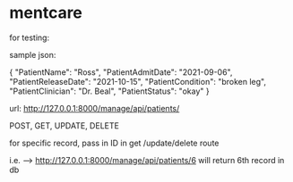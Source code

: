 # mentcare

for testing:

sample json:

{
"PatientName": "Ross",
"PatientAdmitDate": "2021-09-06",
"PatientReleaseDate": "2021-10-15",
"PatientCondition": "broken leg",
"PatientClinician": "Dr. Beal",
"PatientStatus": "okay"
}

url: http://127.0.0.1:8000/manage/api/patients/

POST, GET, UPDATE, DELETE

for specific record, pass in ID in get /update/delete route

i.e. --> http://127.0.0.1:8000/manage/api/patients/6 will return 6th record in db
